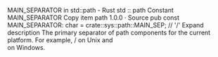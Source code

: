 MAIN_SEPARATOR in std::path - Rust
std
::
path
Constant
MAIN_SEPARATOR
Copy item path
1.0.0
·
Source
pub const MAIN_SEPARATOR:
char
= crate::sys::path::MAIN_SEP; // '/'
Expand description
The primary separator of path components for the current platform.
For example,
/
on Unix and
\
on Windows.